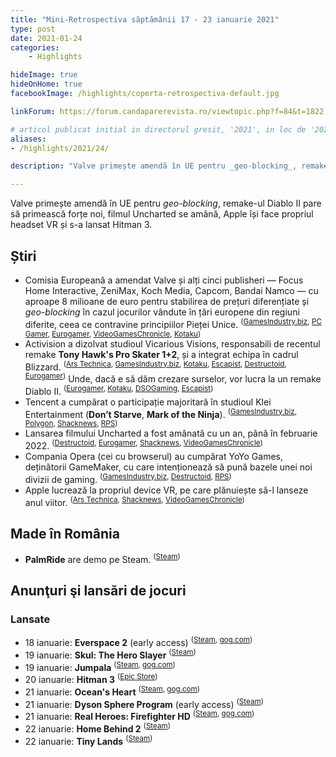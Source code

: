 ```yaml
---
title: "Mini-Retrospectiva săptămânii 17 - 23 ianuarie 2021"
type: post
date: 2021-01-24
categories:
    - Highlights

hideImage: true
hideOnHome: true
facebookImage: /highlights/coperta-retrospectiva-default.jpg

linkForum: https://forum.candaparerevista.ro/viewtopic.php?f=84&t=1822

# articol publicat initial in directorul gresit, '2021', in loc de '2020/01'
aliases:
- /highlights/2021/24/

description: "Valve primește amendă în UE pentru _geo-blocking_, remake-ul Diablo II pare să primească forțe noi, filmul Uncharted se amână, Apple își face propriul headset VR și s-a lansat Hitman 3."

---
```


Valve primește amendă în UE pentru _geo-blocking_, remake-ul Diablo II pare să primească forțe noi, filmul Uncharted se amână, Apple își face propriul headset VR și s-a lansat Hitman 3. 

## Știri

* Comisia Europeană a amendat Valve și alți cinci publisheri — Focus Home Interactive, ZeniMax, Koch Media, Capcom, Bandai Namco — cu aproape 8 milioane de euro pentru stabilirea de prețuri diferențiate și _geo-blocking_ în cazul jocurilor vândute în țări europene din regiuni diferite, ceea ce contravine principiilor Pieței Unice. <sup>([GamesIndustry.biz](https://www.gamesindustry.biz/articles/2021-01-20-eu-fines-valve-and-five-publishers-7-8m-for-geo-blocking-practices), [PC Gamer](https://www.pcgamer.com/eu-commission-fines-valve-and-five-pc-publishers-euro78-million-for-geo-blocking-games/), [Eurogamer](https://www.eurogamer.net/articles/2021-01-20-european-commission-fines-valve-and-five-publishers-7-8m-for-geo-blocking-steam-games), [VideoGamesChronicle](https://www.videogameschronicle.com/news/valve-and-5-steam-publishers-have-been-fined-e7-8-million-for-anti-consumer-practices/), [Kotaku](https://kotaku.com/valve-capcom-bethesda-fined-9-5-million-for-geo-bl-1846096211))</sup>
* Activision a dizolvat studioul Vicarious Visions, responsabili de recentul remake **Tony Hawk's Pro Skater 1+2**, și a integrat echipa în cadrul Blizzard. <sup>([Ars Technica](https://arstechnica.com/gaming/2021/01/blizzard-absorbs-acclaimed-activision-studio-as-a-dedicated-support-team/), [GamesIndustry.biz](https://www.gamesindustry.biz/articles/2021-01-22-vicarious-visions-merged-into-blizzard), [Kotaku](https://kotaku.com/activision-merges-tony-hawk-1-2-developer-into-blizza-1846112526), [Escapist](https://www.escapistmagazine.com/v2/vicarious-visions-blizzard-merger-tony-hawk/), [Destructoid](https://www.destructoid.com/stories/after-the-amazing-crash-bandicoot-and-thps-remakes-vicarious-visions-will-now-be-a-blizzard-support-studio-617568.phtml), [Eurogamer](https://www.eurogamer.net/articles/2021-01-22-tony-hawks-pro-skater-1-2-studio-vicarious-visions-has-been-merged-into-blizzard))</sup> Unde, dacă e să dăm crezare surselor, vor lucra la un remake Diablo II. <sup>([Eurogamer](https://www.eurogamer.net/articles/2021-01-23-vicarious-visions-reportedly-working-on-a-diablo-2-remake-at-blizzard), [Kotaku](https://kotaku.com/report-vicarious-visions-is-working-on-a-diablo-ii-rem-1846115389), [DSOGaming](https://www.dsogaming.com/news/vicarious-visions-is-reportedly-working-on-diablo-2-remake/), [Escapist](https://www.escapistmagazine.com/v2/diablo-ii-remake-reportedly-in-production-at-blizzard-vicarious-visions/))</sup>
* Tencent a cumpărat o participație majoritară în studioul Klei Entertainment (**Don’t Starve**, **Mark of the Ninja**). <sup>([GamesIndustry.biz](https://www.gamesindustry.biz/articles/2021-01-22-tencent-acquires-majority-stake-in-klei-entertainment), [Polygon](https://www.polygon.com/2021/1/22/22244805/klei-tencent-majority-stake), [Shacknews](https://www.shacknews.com/article/122358/tencent-acquires-majority-stake-in-dont-starve-developer-klei), [RPS](https://www.rockpapershotgun.com/2021/01/22/tencent-have-bought-a-majority-stake-in-dont-starve-developers-klei-entertainment))</sup>
* Lansarea filmului Uncharted a fost amânată cu un an, până în februarie 2022. <sup>([Destructoid](https://www.destructoid.com/stories/uncharted-movie-pushed-back-to-february-2022-617512.phtml), [Eurogamer](https://www.eurogamer.net/articles/2021-01-22-tom-hollands-uncharted-film-delayed-to-2022), [Shacknews](https://www.shacknews.com/article/122338/uncharted-movie-release-date-pushed-back-to-february-2022), [VideoGamesChronicle](https://www.videogameschronicle.com/news/the-uncharted-movie-has-been-delayed-into-2022/))</sup>
* Compania Opera (cei cu browserul) au cumpărat YoYo Games, deținătorii GameMaker, cu care intenționează să pună bazele unei noi divizii de gaming. <sup>([GamesIndustry.biz](https://www.gamesindustry.biz/articles/2021-01-20-playtech-sells-yoyo-games-to-opera-for-usd10m), [Destructoid](https://www.destructoid.com/stories/opera-bought-the-owner-of-gamemaker-for-its-new-gaming-division-617344.phtml), [RPS](https://www.rockpapershotgun.com/2021/01/21/opera-bought-game-maker-to-form-the-basis-of-opera-gaming/))</sup>
* Apple lucrează la propriul device VR, pe care plănuiește să-l lanseze anul viitor. <sup>([Ars Technica](https://arstechnica.com/gaming/2021/01/report-apples-vr-headset-will-be-a-pricey-high-end-niche-standalone/), [Shacknews](https://www.shacknews.com/article/122319/apple-is-working-on-a-more-traditional-vr-headset-ahead-of-ar-glasses), [VideoGamesChronicle](https://www.videogameschronicle.com/news/apple-is-reportedly-planning-to-launch-its-own-pricey-vr-headset-in-2022/))</sup>


## Made în România
* **PalmRide** are demo pe Steam. <sup>([Steam](https://store.steampowered.com/app/1415320/PalmRide/))</sup>


## Anunţuri şi lansări de jocuri
### Lansate
* 18 ianuarie: **Everspace 2** (early access) <sup>([Steam](https://store.steampowered.com/app/1128920/EVERSPACE_2/), [gog.com](https://www.gog.com/game/everspace_2))</sup>
* 19 ianuarie: **Skul: The Hero Slayer** <sup>([Steam](https://store.steampowered.com/app/1147560/Skul_The_Hero_Slayer/))</sup>
* 19 ianuarie: **Jumpala** <sup>([Steam](https://store.steampowered.com/app/1278190/Jumpala/), [gog.com](https://www.gog.com/game/jumpala))</sup>
* 20 ianuarie: **Hitman 3** <sup>([Epic Store](https://www.epicgames.com/store/en-US/product/hitman-3))</sup>
* 21 ianuarie: **Ocean's Heart** <sup>([Steam](https://store.steampowered.com/app/1393750/Oceans_Heart/), [gog.com](https://www.gog.com/game/oceans_heart))</sup>
* 21 ianuarie: **Dyson Sphere Program** (early access) <sup>([Steam](https://store.steampowered.com/app/1366540/Dyson_Sphere_Program/))</sup>
* 21 ianuarie: **Real Heroes: Firefighter HD** <sup>([Steam](https://store.steampowered.com/app/1333700/Real_Heroes_Firefighter_HD/), [gog.com](https://www.gog.com/game/real_heroes_firefighter))</sup>
* 22 ianuarie: **Home Behind 2** <sup>([Steam](https://store.steampowered.com/app/1220010/Home_Behind_2/))</sup>
* 22 ianuarie: **Tiny Lands** <sup>([Steam](https://store.steampowered.com/app/1354910/Tiny_Lands/))</sup>